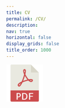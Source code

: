 ```yaml
---
title: CV
permalink: /CV/
description:
nav: true
horizontal: false
display_grids: false
title_order: 1000
---
```


<!-- Place PDF download link at the top right. -->
<div class="row" style="margin-top: 0.0em;">
	<a class="ml-auto mr-2" href="/assets/pdf/dongxuzhang_CV.pdf" target="_blank">
	  <img height="100px" src="/assets/img/pdf_icon.svg">
	</a>
</div>


